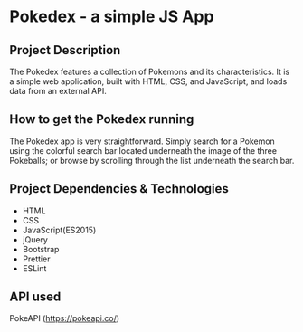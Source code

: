 # Pokedex - a simple JS App

## Project Description

The Pokedex features a collection of Pokemons and its characteristics.
It is a simple web application, built with HTML, CSS, and JavaScript, and loads data from an external API.

## How to get the Pokedex running

The Pokedex app is very straightforward. Simply search for a Pokemon using the colorful search bar located underneath the image of the three Pokeballs; or browse by scrolling through the list underneath the search bar.


## Project Dependencies & Technologies
- HTML
- CSS
- JavaScript(ES2015)
- jQuery
- Bootstrap
- Prettier
- ESLint

## API used
PokeAPI (https://pokeapi.co/)
